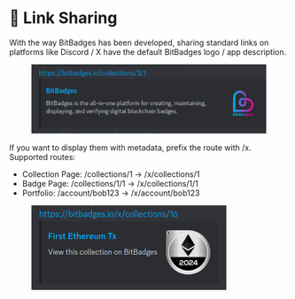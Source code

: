 # 🤝 Link Sharing

With the way BitBadges has been developed, sharing standard links on platforms like Discord / X have the default BitBadges logo / app description.

<figure><img src="../.gitbook/assets/image (1) (1) (1) (1) (1) (1) (1) (1) (1) (1) (1).png" alt=""><figcaption></figcaption></figure>

If you want to display them with metadata, prefix the route with /x.  Supported routes:

* Collection Page: /collections/1 -> /x/collections/1
* Badge Page: /collections/1/1 -> /x/collections/1/1
* Portfolio: /account/bob123 -> /x/account/bob123

<figure><img src="../.gitbook/assets/image (122).png" alt=""><figcaption></figcaption></figure>
